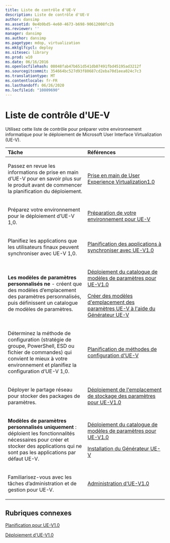 ```yaml
---
title: Liste de contrôle d'UE-V
description: Liste de contrôle d'UE-V
author: dansimp
ms.assetid: 0e4b9bd5-4e60-4673-b698-90612008fc2b
ms.reviewer: ''
manager: dansimp
ms.author: dansimp
ms.pagetype: mdop, virtualization
ms.mktglfcycl: deploy
ms.sitesec: library
ms.prod: w10
ms.date: 06/16/2016
ms.openlocfilehash: 08048fab47b651d541db07491fbd45195ad3212f
ms.sourcegitcommit: 354664bc527d93f80687cd2eba70d1eea024c7c3
ms.translationtype: MT
ms.contentlocale: fr-FR
ms.lasthandoff: 06/26/2020
ms.locfileid: "10809690"
---
```

# Liste de contrôle d'UE-V


Utilisez cette liste de contrôle pour préparer votre environnement informatique pour le déploiement de Microsoft User Interface Virtualization (UE-V).

<table>
<colgroup>
<col width="50%" />
<col width="50%" />
</colgroup>
<thead>
<tr class="header">
<th align="left">Tâche</th>
<th align="left">Références</th>
</tr>
</thead>
<tbody>
<tr class="odd">
<td align="left"><p>Passez en revue les informations de prise en main d’UE-V pour en savoir plus sur le produit avant de commencer la planification du déploiement.</p></td>
<td align="left"><p><a href="getting-started-with-user-experience-virtualization-10.md" data-raw-source="[Getting Started With User Experience Virtualization 1.0](getting-started-with-user-experience-virtualization-10.md)">Prise en main de User Experience Virtualization1.0</a></p></td>
</tr>
<tr class="even">
<td align="left"><p>Préparez votre environnement pour le déploiement d’UE-V 1,0.</p></td>
<td align="left"><p><a href="preparing-your-environment-for-ue-v.md" data-raw-source="[Preparing Your Environment for UE-V](preparing-your-environment-for-ue-v.md)">Préparation de votre environnement pour UE-V</a></p></td>
</tr>
<tr class="odd">
<td align="left"><p>Planifiez les applications que les utilisateurs finaux peuvent synchroniser avec UE-V 1,0.</p></td>
<td align="left"><p><a href="planning-which-applications-to-synchronize-with-ue-v-10.md" data-raw-source="[Planning Which Applications to Synchronize with UE-V 1.0](planning-which-applications-to-synchronize-with-ue-v-10.md)">Planification des applications à synchroniser avec UE-V1.0</a></p></td>
</tr>
<tr class="even">
<td align="left"><p><strong>Les modèles de paramètres personnalisés ne </strong> - créent que des modèles d’emplacement des paramètres personnalisés, puis définissent un catalogue de modèles de paramètres.</p></td>
<td align="left"><p><a href="deploying-the-settings-template-catalog-for-ue-v-10.md" data-raw-source="[Deploying the Settings Template Catalog for UE-V 1.0](deploying-the-settings-template-catalog-for-ue-v-10.md)">Déploiement du catalogue de modèles de paramètres pour UE-V1.0</a></p>
<p><a href="create-ue-v-settings-location-templates-with-the-ue-v-generator.md" data-raw-source="[Create UE-V Settings Location Templates with the UE-V Generator](create-ue-v-settings-location-templates-with-the-ue-v-generator.md)">Créer des modèles d'emplacement des paramètres UE-V à l'aide du Générateur UE-V</a></p></td>
</tr>
<tr class="odd">
<td align="left"><p>Déterminez la méthode de configuration (stratégie de groupe, PowerShell, ESD ou fichier de commandes) qui convient le mieux à votre environnement et planifiez la configuration d’UE-V 1,0.</p></td>
<td align="left"><p><a href="planning-for-ue-v-configuration-methods.md" data-raw-source="[Planning for UE-V Configuration Methods](planning-for-ue-v-configuration-methods.md)">Planification de méthodes de configuration d'UE-V</a></p></td>
</tr>
<tr class="even">
<td align="left"><p>Déployer le partage réseau pour stocker des packages de paramètres.</p></td>
<td align="left"><p><a href="deploying-the-settings-storage-location-for-ue-v-10.md" data-raw-source="[Deploying the Settings Storage Location for UE-V 1.0](deploying-the-settings-storage-location-for-ue-v-10.md)">Déploiement de l'emplacement de stockage des paramètres pour UE-V1.0</a></p></td>
</tr>
<tr class="odd">
<td align="left"><p><strong>Modèles de paramètres personnalisés uniquement </strong> : déploient les fonctionnalités nécessaires pour créer et stocker des applications qui ne sont pas les applications par défaut UE-V.</p></td>
<td align="left"><p><a href="deploying-the-settings-template-catalog-for-ue-v-10.md" data-raw-source="[Deploying the Settings Template Catalog for UE-V 1.0](deploying-the-settings-template-catalog-for-ue-v-10.md)">Déploiement du catalogue de modèles de paramètres pour UE-V1.0</a></p>
<p><a href="installing-the-ue-v-generator.md" data-raw-source="[Installing the UE-V Generator](installing-the-ue-v-generator.md)">Installation du Générateur UE-V</a></p></td>
</tr>
<tr class="even">
<td align="left"><p>Familiarisez-vous avec les tâches d’administration et de gestion pour UE-V.</p></td>
<td align="left"><p><a href="administering-ue-v-10.md" data-raw-source="[Administering UE-V 1.0](administering-ue-v-10.md)">Administration d'UE-V1.0</a></p></td>
</tr>
</tbody>
</table>

 

## Rubriques connexes


[Planification pour UE-V1.0](planning-for-ue-v-10.md)

[Déploiement d'UE-V1.0](deploying-ue-v-10.md)

 

 





